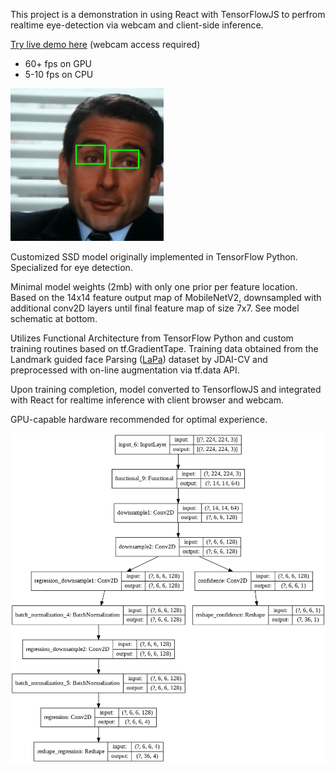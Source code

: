 This project is a demonstration in using React with TensorFlowJS to perfrom realtime eye-detection via webcam and
client-side inference.

[Try live demo here](https://jhanmtl.github.io/eye-detector/) (webcam access required)

* 60+  fps on GPU
* 5-10 fps on CPU

![](./public/demo.gif)

Customized SSD model originally implemented in TensorFlow Python. Specialized for eye detection. 

Minimal model weights (2mb) with only one prior per feature location. Based on the 14x14 feature
output map of MobileNetV2, downsampled with additional conv2D layers until final feature map of size 7x7. 
See model schematic at bottom.

Utilizes Functional Architecture from TensorFlow Python and custom training routines based on tf.GradientTape. Training data obtained from the 
Landmark guided face Parsing ([LaPa](https://github.com/JDAI-CV/lapa-dataset)) dataset by JDAI-CV and preprocessed with on-line augmentation via tf.data API.

Upon training completion, model converted to TensorflowJS and integrated with React for realtime inference with client browser and webcam.

GPU-capable hardware recommended for optimal experience. 

![](./public/modelPlot.png)




